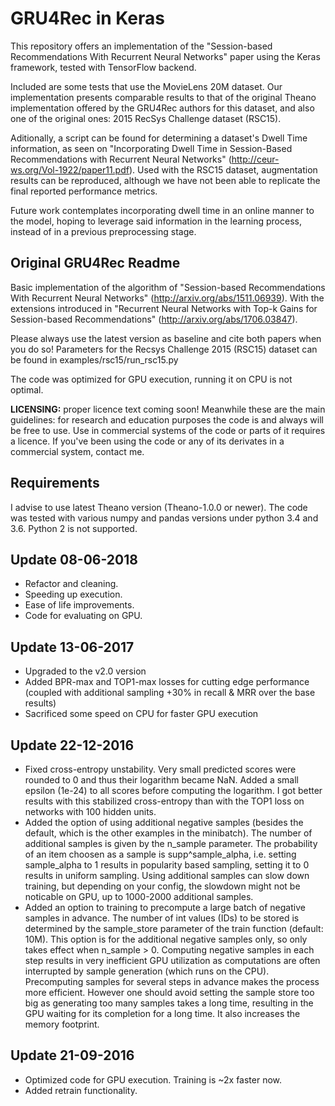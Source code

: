# GRU4Rec in Keras

This repository offers an implementation of the "Session-based Recommendations With Recurrent Neural Networks" paper using the Keras framework, tested with TensorFlow backend.

Included are some tests that use the MovieLens 20M dataset. Our implementation presents comparable results to that of the original Theano implementation offered by the GRU4Rec authors for this dataset, and also one of the original ones: 2015 RecSys Challenge dataset (RSC15).

Aditionally, a script can be found for determining a dataset's Dwell Time information, as seen on "Incorporating Dwell Time in Session-Based Recommendations with Recurrent Neural Networks" (http://ceur-ws.org/Vol-1922/paper11.pdf). Used with the RSC15 dataset, augmentation results can be reproduced, although we have not been able to replicate the final reported performance metrics.

Future work contemplates incorporating dwell time in an online manner to the model, hoping to leverage said information in the learning process, instead of in a previous preprocessing stage.

## Original GRU4Rec Readme

Basic implementation of the algorithm of "Session-based Recommendations With Recurrent Neural Networks" (http://arxiv.org/abs/1511.06939). With the extensions introduced in "Recurrent Neural Networks with Top-k Gains for Session-based Recommendations" (http://arxiv.org/abs/1706.03847).

Please always use the latest version as baseline and cite both papers when you do so! Parameters for the Recsys Challenge 2015 (RSC15) dataset can be found in examples/rsc15/run_rsc15.py

The code was optimized for GPU execution, running it on CPU is not optimal.

**LICENSING:** proper licence text coming soon! Meanwhile these are the main guidelines: for research and education purposes the code is and always will be free to use. Use in commercial systems of the code or parts of it requires a licence. If you've been using the code or any of its derivates in a commercial system, contact me.

## Requirements

I advise to use latest Theano version (Theano-1.0.0 or newer). The code was tested with various numpy and pandas versions under python 3.4 and 3.6. Python 2 is not supported.

## Update 08-06-2018
- Refactor and cleaning.
- Speeding up execution.
- Ease of life improvements.
- Code for evaluating on GPU.

## Update 13-06-2017
- Upgraded to the v2.0 version
- Added BPR-max and TOP1-max losses for cutting edge performance (coupled with additional sampling +30% in recall & MRR over the base results)
- Sacrificed some speed on CPU for faster GPU execution

## Update 22-12-2016
- Fixed cross-entropy unstability. Very small predicted scores were rounded to 0 and thus their logarithm became NaN. Added a small epsilon (1e-24) to all scores before computing the logarithm. I got better results with this stabilized cross-entropy than with the TOP1 loss on networks with 100 hidden units.
- Added the option of using additional negative samples (besides the default, which is the other examples in the minibatch). The number of additional samples is given by the n_sample parameter. The probability of an item choosen as a sample is supp^sample_alpha, i.e. setting sample_alpha to 1 results in popularity based sampling, setting it to 0 results in uniform sampling. Using additional samples can slow down training, but depending on your config, the slowdown might not be noticable on GPU, up to 1000-2000 additional samples.
- Added an option to training to precompute a large batch of negative samples in advance. The number of int values (IDs) to be stored is determined by the sample_store parameter of the train function (default: 10M). This option is for the additional negative samples only, so only takes effect when n_sample > 0. Computing negative samples in each step results in very inefficient GPU utilization as computations are often interrupted by sample generation (which runs on the CPU). Precomputing samples for several steps in advance makes the process more efficient. However one should avoid setting the sample store too big as generating too many samples takes a long time, resulting in the GPU waiting for its completion for a long time. It also increases the memory footprint.

## Update 21-09-2016
- Optimized code for GPU execution. Training is ~2x faster now.
- Added retrain functionality.
